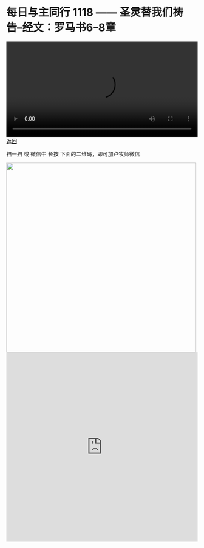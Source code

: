 # 每日与主同行 1118 —— 圣灵替我们祷告–经文：罗马书6–8章

<video width='100%' controls src='https://go2024.simai.life/api?redirect=https://r2.savefamily.net/@pastorpaulqiankunlu618/nnBW5r0cV00.mp4?metric=PastorLu%26keyword=webpage%26type=video%26bot=26%26to=webpage'></video>
<a href='../daily.html'> 返回 </a>
<p>扫一扫 或 微信中 长按 下面的二维码，即可加卢牧师微信</p>
<img src='https://r2.savefamily.net/OVagt1.JPG' width='500px' />



<iframe width="100%" height="500" src="https://www.youtube.com/embed/nnBW5r0cV00?si=zz5OCgHQvyW71w8c&amp;controls=0" title="YouTube video player" frameborder="0" allow="accelerometer; autoplay; clipboard-write; encrypted-media; gyroscope; picture-in-picture; web-share" referrerpolicy="strict-origin-when-cross-origin" allowfullscreen></iframe>